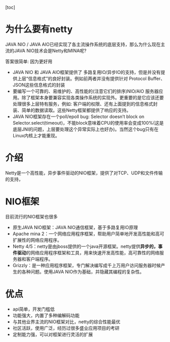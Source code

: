 [toc]

# 为什么要有netty

JAVA NIO / JAVA AIO已经实现了各主流操作系统的底层支持，那么为什么现在主流的JAVA NIO技术会是Netty和MINA呢? 

答案很简单: 因为更好用

- JAVA NIO 和 JAVA AIO框架提供了 多路复用IO/异步IO的支持，但是并没有提供上层“信息格式”的良好封装。例如前两者并没有提供针对 Protocol Buffer、JSON这些信息格式的封装
- 要编写一个可靠的、易维护的、高性能的(注意它们的排序)NIO/AIO 服务器应用。除了框架本身要兼容实现各类操作系统的实现外。更重要的是它应该还要处理很多上层特有服务，例如: 客户端的权限、还有上面提到的信息格式封装、简单的数据读取。这些Netty框架都提供了响应的支持。
- JAVA NIO框架存在一个poll/epoll bug: Selector doesn’t block on Selector.select(timeout)，不能block意味着CPU的使用率会变成100%(这是底层JNI的问题，上层要处理这个异常实际上也好办)。当然这个bug只有在Linux内核上才能重现。



# 介绍

Netty是一个高性能，异步事件驱动的NIO框架，提供了对TCP、UDP和文件传输的支持，



# NIO框架

目前流行的NIO框架也很多

- 原生JAVA NIO框架：JAVA NIO通信框架，基于多路复用IO原理
- Apache mina 2：一个网络应用程序框架，帮助用户简单地开发高性能和高可扩展性的网络应用程序。
- Netty 4/5：netty是由jboss提供的一个java开源框架。netty提供**异步的，事件驱动**的网络应用程序框架和工具，用来快速开发高性能，高可靠性的网络服务器和客户端程序。
- Grizzly：是一种应用程序框架，专门解决编写成千上万用户访问服务器时候产生的各种问题。使用JAVA NIO作为基础，并隐藏其编程的复杂性。

# 优点

- api简单，开发门槛低
- 功能强大，内置了多种编解码功能
- 与其他业界主流的NIO框架对比，netty的综合性能最优
- 社区活跃，使用广泛，经历过很多盛业应用项目的考研
- 定制能力强，可以对框架进行灵活的扩展